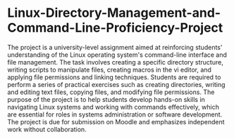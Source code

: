 # Linux-Directory-Management-and-Command-Line-Proficiency-Project
The project is a university-level assignment aimed at reinforcing students' understanding of the Linux operating system's command-line interface and file management. The task involves creating a specific directory structure, writing scripts to manipulate files, creating macros in the vi editor, and applying file permissions and linking techniques. Students are required to perform a series of practical exercises such as creating directories, writing and editing text files, copying files, and modifying file permissions. The purpose of the project is to help students develop hands-on skills in navigating Linux systems and working with commands effectively, which are essential for roles in systems administration or software development. The project is due for submission on Moodle and emphasizes independent work without collaboration.
